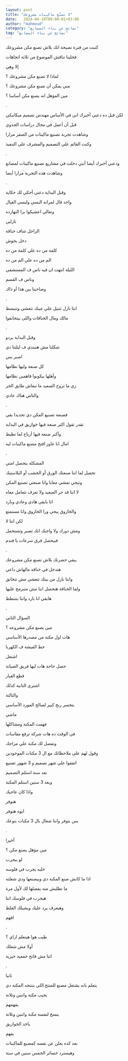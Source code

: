 ```yaml
---
layout: post
title: "لا تصنّع ماكينات مشروعك"
date:   2024-04-10T00:00:01+03:00
author: "mahmoud"
category: "نصائح عن بناء المصانع"
tag: "نصائح عن بناء المصانع"
---
```



كتبت من فترة نصيحة انك بلاش تصنع مكن مشروعك

فخلينا نناقش الموضوع من ثلاثة اتجاهات

إلا وهي

لماذا لا تصنع مكن مشروعك ؟

متي يمكن أن تصنع مكن مشروعك ؟

مين المؤهل انه يصنع مكن أساسا ؟

.

لكن قبل ده دعني أخبرك اني في الأساس مهندس تصميم
ميكانيكي

قبل أن أعمل في مجال دراسات الجدوي

وشاهدت تجربة تصنيع ماكينات من الصفر مرارا

وكنت القائم علي التصميم والمشرف علي التنفيذ

.

ودعني أخبرك أيضا أنني دخلت في مشاريع تصنيع ماكينات
لمصانع

وشاهدت هذه التجربة مرارا أيضا

.

وقبل البداية دعني أحكي لك حكاية

واحد قال لمراته البسي ولبسي العيال

وتعالي اعشيكوا برا النهارده

نازلين

الراجل شاف خناقة

دخل يحوش

كلمة من ده علي كلمة من ده

الم من ده علي الم من ده

الليلة انتهت ان فيه ناس ف المستشفي

وناس ف القسم

وصاحبنا بين هذا أو ذاك

.

انتا نازل تتنيل علي عينك تتعشي وتنبسط

مالك ومال الخناقات واللى بيتخانقوا

.

وقبل البداية بردو

شكلنا مش هنبتدي ف ليلتنا دي

اصبر بس

كل صنعة وليها نظامها

وأهلها بيكونوا فاهمين نظامها

زي ما تروح الصعيد ما تبقاش طايق الحر

والناس هناك عادي

.

فصنعة تصنيع المكن دي تحديدا بقي

تقدر تقول اكتر صنعة فيها خوازيق في البداية

وأكبر صنعة فيها أرباح لما تظبط

امال انا عاوز افتح مصنع ماكينات ليه

.

المشكلة بتحصل امتي

تحصل لما انتا صنعتك الورق أو الخشب أو البلاستيك

وتيجي تمشي معايا وانا صنعتي تصنيع المكن

لا انتا قد حر الصعيد ولا تعرف تتعامل معاه

انا بابقي هادي وعادي وبارد

والخازوق ييجي ورا الخازوق وانا مستمتع

لكن انتا لا

ومش دورك ولا واجبك انك تصبر وتستحمل

فبيحصل فرق سرعات يا فندم

.

يبقي حضرتك بلاش تصنع مكن مشروعك

هتدخل في خناقة مالهاش داعي

وانتا نازل من بيتك تتعشي مش تتخانق

ولما الخناقة هتحصل انتا مش متبرمج عليها

هابقي انا بارد وانتا بتتنطط

.

السؤال التاني

مين يصنع مكن مشروعه ؟

هات اول مكنة من مصدرها الأساسي

حط الفيشة ف الكهربا

اشتغل

حصل حاجة هات ليها فريق الصيانة

قطع الغيار

اشتري التانية كذلك

والتالتة

بتخسر ربح كبير لصالح المورد الأساسي

ماشي

فهمت المكنة ومشاكلها

في الوقت ده هات شركة ترفع مقاسات

وتفصل لك مكنة علي مزاجك

وقول لهم على ملاحظاتك مع ال 3 مكنات الموجودين

اتفقوا علي شهر تصميم و 3 شهور تصنيع

بعد سنة استلم التصميم

وبعد 3 سنين استلم المكنة

واذا كان عاجبك

هتوفر

ايوه هتوفر

بس بتوفر وانتا شغال بال 3 مكنات بتوعك

.

أخيرا

مين مؤهل يصنع مكن ؟

لو بيجرب

خليه يجرب في فلوسه

اذا ما كانش صنع المكنة دي وبيصنعها ودي شغلته

ما تطلبش منه يفصلها لك لأول مرة

هيجرب في فلوسك انتا

وهيعرف يرد عليك ويشيلك الغلط

افهم

.

طيب هوا هيتعلم ازاي ؟

أولا مش شغلك

انتا مش فاتح جمعية خيرية

.

ثانيا

يتعلم بانه يشتغل مصنع للمنتج اللي بتنتجه المكنة
دي

يجيب مكنة واتنين وتلاتة

يفهمهم

ينسخ لنفسه مكنة واتنين وتلاتة

ياخد الخوازيق

يفهم

بعد كده يعلن عن نفسه كمصنع للماكينات

وهيسترد خسائر الخمس سنين في سنة

